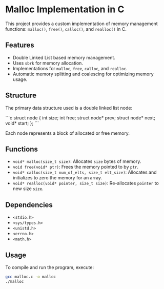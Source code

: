 # Malloc Implementation in C

This project provides a custom implementation of memory management functions: `malloc()`, `free()`, `calloc()`, and `realloc()` in C.

## Features

- Double Linked List based memory management.
- Uses `sbrk` for memory allocation.
- Implementations for `malloc`, `free`, `calloc`, and `realloc`.
- Automatic memory splitting and coalescing for optimizing memory usage.

## Structure

The primary data structure used is a double linked list node:

\`\`\`c
struct node {
    int size;
    int free;
    struct node* prev;
    struct node* next;
    void* start;
};
\`\`\`

Each node represents a block of allocated or free memory.

## Functions

- `void* malloc(size_t size)`: Allocates `size` bytes of memory.
- `void free(void* ptr)`: Frees the memory pointed to by `ptr`.
- `void* calloc(size_t num_of_elts, size_t elt_size)`: Allocates and initializes to zero the memory for an array.
- `void* realloc(void* pointer, size_t size)`: Re-allocates `pointer` to new size `size`.

## Dependencies

- `<stdio.h>`
- `<sys/types.h>`
- `<unistd.h>`
- `<errno.h>`
- `<math.h>`

## Usage

To compile and run the program, execute:

```bash
gcc malloc.c -o malloc
./malloc
```
